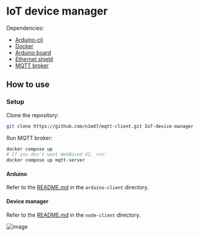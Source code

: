 # IoT device manager

Dependencies:
- [Arduino-cli](https://arduino.github.io/arduino-cli/latest/installation/)
- [Docker](https://docs.docker.com/engine/install/)
- [Arduino board](https://store.arduino.cc/arduino-mega-2560-rev3)
- [Ethernet shield](https://store.arduino.cc/arduino-ethernet-shield-2)
- [MQTT broker](https://mosquitto.org/download/)


## How to use

### Setup

Clone the repository:

```bash
git clone https://github.com/n1md7/mqtt-client.git IoT-device-manager
```

Run MQTT broker:

```bash
docker compose up
# If you don't want WebBased UI, run:
docker compose up mqtt-server
```

#### Arduino

Refer to the [README.md](arduino-client/README.md) in the `arduino-client` directory.

#### Device manager

Refer to the [README.md](node-client/README.md) in the `node-client` directory.


![image](https://github.com/n1md7/IoT-Device-Manager/assets/6734058/959ec731-b737-42c7-8736-18180dfe1587)

